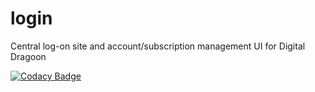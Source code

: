 # login
Central log-on site and account/subscription management UI for Digital Dragoon

[![Codacy Badge](https://api.codacy.com/project/badge/Grade/191d733b672a498d916148f1c660d165)](https://www.codacy.com/app/Dragoon/login?utm_source=github.com&amp;utm_medium=referral&amp;utm_content=dragooncloud/login&amp;utm_campaign=Badge_Grade)